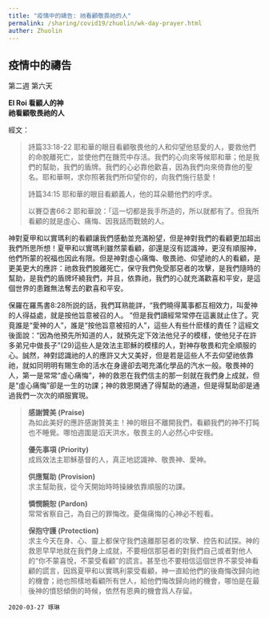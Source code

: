 ```yaml
---
title: "疫情中的禱告: 祂看顧敬畏祂的人"
permalink: /sharing/covid19/zhuolin/wk-day-prayer.html
auther: Zhuolin
---
```

## 疫情中的禱告
第二週 第六天  

**El Roi 看顧人的神**  
**祂看顧敬畏祂的人**  

經文：  

>
>詩篇33:18-22 耶和華的眼目看顧敬畏他的人和仰望他慈愛的人，要救他們的命脫離死亡，並使他們在饑荒中存活。我們的心向來等候耶和華；他是我們的幫助，我們的盾牌。我們的心必靠他歡喜，因為我們向來倚靠他的聖名。耶和華啊，求你照著我們所仰望你的，向我們施行慈愛！  
>
>詩篇34:15 耶和華的眼目看顧義人，他的耳朵聽他們的呼求。  
>
>以賽亞書66:2 耶和華說：「這一切都是我手所造的，所以就都有了。但我所看顧的就是虛心、痛悔、因我話而戰兢的人。  

神對夏甲和以實瑪利的看顧讓我們感動並充滿盼望，但是神對我們的看顧更加超出我們所思所想！夏甲和以實瑪利雖然蒙看顧，卻還是沒有認識神，更沒有順服神，他們所蒙的祝福也因此有限。但是神對虛心痛悔、敬畏祂、仰望祂的人的看顧，是更美更大的應許：祂救我們脫離死亡，保守我們免受那惡者的攻擊，是我們隨時的幫助，是我們的盾牌坏繞我們，并且，依靠祂，我們的心就充滿歡喜和平安，是這個世界的患難無法奪去的歡喜和平安。  

  保羅在羅馬書8:28所説的話，我們耳熟能詳，“我們曉得萬事都互相效力，叫愛神的人得益處，就是按他旨意被召的人。 ”但是我們讀經常常停在這裏就止住了。究竟誰是“愛神的人”，誰是“按他旨意被招的人”，這些人有些什麽樣的責任？這經文後面說：“因為他預先所知道的人，就預先定下效法他兒子的模樣，使他兒子在許多弟兄中做長子”(29)這些人是效法主耶穌的模樣的人，對神存敬畏和完全順服的心。誠然，神對認識祂的人的應許又大又美好，但是若是這些人不去仰望祂依靠祂，就如同明明有賜生命的活水在身邊卻去喝充滿化學品的汽水一般。敬畏神的人，第一是常常“虛心痛悔”，神的救恩在我們信主的那一刻就在我們身上成就，但是“虛心痛悔”卻是一生的功課；神的救恩開通了得幫助的通道，但是得幫助卻是通過我們一次次的順服實現。  

>**感謝贊美 (Praise)**  
>為如此美好的應許感謝贊美主！神的眼目不離開我們，看顧我們的神不打盹也不睡覺。哪怕週圍是滔天洪水，敬畏主的人必然心中安穩。  
>
>**優先事項 (Priority)**  
>成爲效法主耶穌基督的人，真正地認識神、敬畏神、愛神。  
>
>**供應幫助 (Provision)**  
>求主幫助我，從今天開始時時操練依靠順服的功課。  
>
>**憐憫饒恕 (Pardon)**  
>常常省察自己，為自己的罪悔改。憂傷痛悔的心神必不輕看。  
>
>**保抱守護 (Protection)**  
>求主今天在身、心、靈上都保守我們遠離那惡者的攻擊、控告和試探。神的救恩早早地就在我們身上成就，不要相信那惡者的對我們自己或者對他人的“你不蒙喜悅，不蒙受看顧”的謊言。甚至也不要相信這個世界不蒙受神看顧的謊言，因爲夏甲和以實瑪利蒙受看顧，神一直給他們的後裔悔改歸向祂的機會；祂也照樣地看顧所有世人，給他們悔改歸向祂的機會，哪怕是在最後神的憤怒傾倒的時候，依然有恩典的機會爲人存留。  

`2020-03-27 琢琳`
